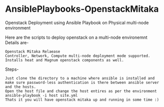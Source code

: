# AnsiblePlaybooks-OpenstackMitaka
Openstack Deployment using Ansible Playbook on Physical multi-node environment

Here are the scripts to deploy openstack on a multi-node environemnt Details are-

    Openstack Mitaka Relaease
    Controller, Network, Compute multi-node deployment mode supported.
    Installs heat and Magnum openstack components as well.

Steps-

    Just clone the directory to a machine where ansible is installed and make sure password-less authentication is there between ansible server and the hosts.
    Open the host file and change the host entires as per the environment
    ansible-playbook -i host site.yml
    Thats it you will have openstack mitaka up and running in some time :)
